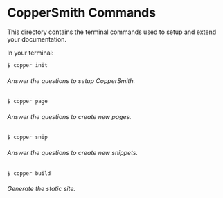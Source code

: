 # CopperSmith Commands

This directory contains the terminal commands used to setup and extend your documentation.

In your terminal:

```
$ copper init
```
###### Answer the questions to setup CopperSmith.

```
$ copper page
```
###### Answer the questions to create new pages.

```
$ copper snip
```
###### Answer the questions to create new snippets.

```
$ copper build
```
###### Generate the static site.
